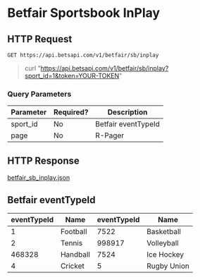 # Betfair Sportsbook InPlay

## HTTP Request

`GET https://api.betsapi.com/v1/betfair/sb/inplay`

> curl "https://api.betsapi.com/v1/betfair/sb/inplay?sport_id=1&token=YOUR-TOKEN"

### Query Parameters

Parameter | Required? | Description
--------- | ------- | -----------
sport_id | No | Betfair eventTypeId
page | No | R-Pager

## HTTP Response

<a href="../samples/betfair_sb_inplay.json" target="_blank">betfair_sb_inplay.json</a>

## Betfair eventTypeId

eventTypeId | Name | eventTypeId | Name
---------- | ------- | -------- | -------
1  | Football | 7522 | Basketball
2  | Tennis | 998917 | Volleyball
468328 | Handball | 7524 | Ice Hockey
4 | Cricket | 5 | Rugby Union
